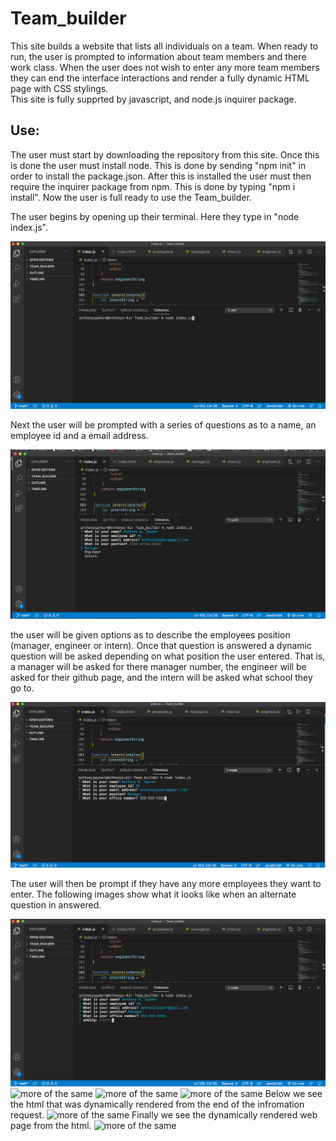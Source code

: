 # Team_builder


  This site builds a website that lists all individuals on a team.  When ready to run, the user is prompted to information about team members and there work class.  When the user does not wish to enter any more team members they can end the interface interactions and render a fully dynamic HTML page with CSS stylings.  
  This site is fully supprted by javascript, and node.js inquirer package.
  
## Use:

  The user must start by downloading the repository from this site.  Once this is done the user must install node.  This is done by sending "npm init" in order to install the package.json.  After this is installed the user must then require the inquirer package from npm.  This is done by typing "npm i install".  Now the user is full ready to use the Team_builder.
  
The user begins by opening up their terminal.  Here they type in "node index.js".

![This is the node index.js picture](./images/2.png)

Next the user will be prompted with a series of questions as to a name, an employee id and a email address.

![this is the questions picture](./images/3.png)

the user will be given options as to describe the employees position (manager, engineer or intern).  Once that question is answered a dynamic question will be asked depending on what position the user entered.  That is, a manager will be asked for there manager number, the engineer will be asked for their github page, and the intern will be asked what school they go to.  

![this is a dynamic question for a manager](./images/4.png)

The user will then be prompt if they have any more employees they want to enter.  The following images show what it looks like when an alternate question in answered.

![this is an image of the engineer info](./images/5.png)
![more of the same](.images/6.png)
![more of the same](.images/7.png)
![more of the same](.images/8.png)
Below we see the html that was dynamically rendered from the end of the infromation request.
![more of the same](.images/9.png)
Finally we see the dynamically rendered web page from the html.
![more of the same](.images/10.png)


